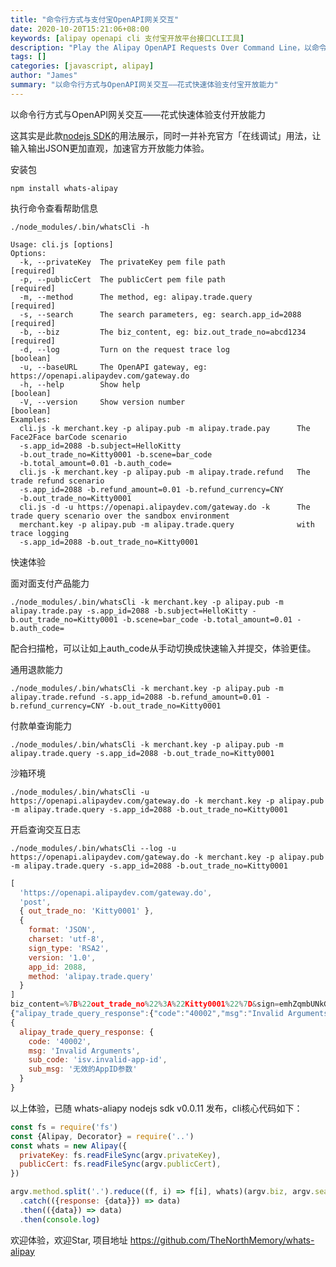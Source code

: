```yaml
---
title: "命令行方式与支付宝OpenAPI网关交互"
date: 2020-10-20T15:21:06+08:00
keywords: [alipay openapi cli 支付宝开放平台接口CLI工具]
description: "Play the Alipay OpenAPI Requests Over Command Line，以命令行方式与OpenAPI网关交互——花式快速体验支付开放能力"
tags: []
categories: [javascript, alipay]
author: "James"
summary: "以命令行方式与OpenAPI网关交互——花式快速体验支付宝开放能力"
---
```


以命令行方式与OpenAPI网关交互——花式快速体验支付开放能力

这其实是此款[nodejs SDK](https://github.com/TheNorthMemory/whats-alipay)的用法展示，同时一并补充官方「在线调试」用法，让输入输出JSON更加直观，加速官方开放能力体验。


安装包


`npm install whats-alipay`

执行命令查看帮助信息

`./node_modules/.bin/whatsCli -h`

```
Usage: cli.js [options]
Options:
  -k, --privateKey  The privateKey pem file path                                                              [required]
  -p, --publicCert  The publicCert pem file path                                                              [required]
  -m, --method      The method, eg: alipay.trade.query                                                        [required]
  -s, --search      The search parameters, eg: search.app_id=2088                                             [required]
  -b, --biz         The biz_content, eg: biz.out_trade_no=abcd1234                                            [required]
  -d, --log         Turn on the request trace log                                                              [boolean]
  -u, --baseURL     The OpenAPI gateway, eg: https://openapi.alipaydev.com/gateway.do
  -h, --help        Show help                                                                                  [boolean]
  -V, --version     Show version number                                                                        [boolean]
Examples:
  cli.js -k merchant.key -p alipay.pub -m alipay.trade.pay      The Face2Face barCode scenario
  -s.app_id=2088 -b.subject=HelloKitty
  -b.out_trade_no=Kitty0001 -b.scene=bar_code
  -b.total_amount=0.01 -b.auth_code=
  cli.js -k merchant.key -p alipay.pub -m alipay.trade.refund   The trade refund scenario
  -s.app_id=2088 -b.refund_amount=0.01 -b.refund_currency=CNY
  -b.out_trade_no=Kitty0001
  cli.js -d -u https://openapi.alipaydev.com/gateway.do -k      The trade query scenario over the sandbox environment
  merchant.key -p alipay.pub -m alipay.trade.query              with trace logging
  -s.app_id=2088 -b.out_trade_no=Kitty0001
```

快速体验

面对面支付产品能力

`
./node_modules/.bin/whatsCli -k merchant.key -p alipay.pub -m alipay.trade.pay -s.app_id=2088 -b.subject=HelloKitty -b.out_trade_no=Kitty0001 -b.scene=bar_code -b.total_amount=0.01 -b.auth_code=
`

配合扫描枪，可以让如上auth_code从手动切换成快速输入并提交，体验更佳。

通用退款能力


`./node_modules/.bin/whatsCli -k merchant.key -p alipay.pub -m alipay.trade.refund -s.app_id=2088 -b.refund_amount=0.01 -b.refund_currency=CNY -b.out_trade_no=Kitty0001`


付款单查询能力

`./node_modules/.bin/whatsCli -k merchant.key -p alipay.pub -m alipay.trade.query -s.app_id=2088 -b.out_trade_no=Kitty0001`

沙箱环境

`./node_modules/.bin/whatsCli -u https://openapi.alipaydev.com/gateway.do -k merchant.key -p alipay.pub -m alipay.trade.query -s.app_id=2088 -b.out_trade_no=Kitty0001`

开启查询交互日志

`./node_modules/.bin/whatsCli --log -u https://openapi.alipaydev.com/gateway.do -k merchant.key -p alipay.pub -m alipay.trade.query -s.app_id=2088 -b.out_trade_no=Kitty0001`

```javascript
[
  'https://openapi.alipaydev.com/gateway.do',
  'post',
  { out_trade_no: 'Kitty0001' },
  {
    format: 'JSON',
    charset: 'utf-8',
    sign_type: 'RSA2',
    version: '1.0',
    app_id: 2088,
    method: 'alipay.trade.query'
  }
]
biz_content=%7B%22out_trade_no%22%3A%22Kitty0001%22%7D&sign=emhZqmbUNkGWoCwxcalzr9gF9ZQ6IjqdbStC32S4DnJw4Z15omMDghCs58LF%2Bb1alNeOKrS5YIH2ISx23ZuD50GeCIWy3nXUaaouwdIih38dtFKb6jqkBfhiiFs1V1%2FGg91gjc83PboBQB3thmmll2zILkWuPYQoz964wnR%2FJ04Wx%2FBsIHlzD0Tr2bhur%2B5lE0Ldg2EzYm%2FyLN7yKUaIAHmjpHMbWwQ2EQrEsic6qpRNqjHJ7Tmp9k6kGfndkT06r1Mpe2WxSh6fabDi%2Beh1CX%2BXnS8KX4Umeg%2F0swfaAEb9GbnKgeLgp43eUj9S0KbtG8wvFSA%2FqUkhWfXoh8Cicw%3D%3D
{"alipay_trade_query_response":{"code":"40002","msg":"Invalid Arguments","sub_code":"isv.invalid-app-id","sub_msg":"无效的AppID参数"}}
{
  alipay_trade_query_response: {
    code: '40002',
    msg: 'Invalid Arguments',
    sub_code: 'isv.invalid-app-id',
    sub_msg: '无效的AppID参数'
  }
}
```

以上体验，已随 whats-aliapy nodejs sdk v0.0.11 发布，cli核心代码如下：

```javascript
const fs = require('fs')
const {Alipay, Decorator} = require('..')
const whats = new Alipay({
  privateKey: fs.readFileSync(argv.privateKey),
  publicCert: fs.readFileSync(argv.publicCert),
})

argv.method.split('.').reduce((f, i) => f[i], whats)(argv.biz, argv.search)
  .catch(({response: {data}}) => data)
  .then(({data}) => data)
  .then(console.log)
```

欢迎体验，欢迎Star, 项目地址 https://github.com/TheNorthMemory/whats-alipay
